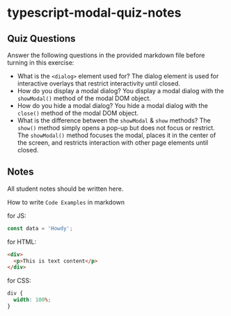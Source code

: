 # typescript-modal-quiz-notes

## Quiz Questions

Answer the following questions in the provided markdown file before turning in this exercise:

- What is the `<dialog>` element used for?
  The dialog element is used for interactive overlays that restrict interactivity until closed.
- How do you display a modal dialog?
  You display a modal dialog with the `showModal()` method of the modal DOM object.
- How do you hide a modal dialog?
  You hide a modal dialog with the `close()` method of the modal DOM object.
- What is the difference between the `showModal` & `show` methods?
  The `show()` method simply opens a pop-up but does not focus or restrict. The `showModal()` method focuses the modal, places it in the center of the screen, and restricts interaction with other page elements until closed.

## Notes

All student notes should be written here.

How to write `Code Examples` in markdown

for JS:

```javascript
const data = 'Howdy';
```

for HTML:

```html
<div>
  <p>This is text content</p>
</div>
```

for CSS:

```css
div {
  width: 100%;
}
```
